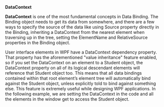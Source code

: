 **DataContext**

**DataContext** is one of the most fundamental concepts in Data Binding.
The Binding object needs to get its data from somewhere, and there are a few ways to specify the source of the data like 
using Source property directly in the Binding, inheriting a DataContext from the nearest element when traversing up in the tree, 
setting the ElementName and RelativeSource properties in the Binding object.

User interface elements in WPF have a DataContext dependency property. That property has the aforementioned "value inheritance"
feature enabled, so if you set the DataContext on an element to a Student object, the DataContext property on all of its logical 
descendant elements will reference that Student object too. This means that all data bindings contained within that root element’s
element tree will automatically bind against the Student object, unless explicitly told to bind against something else. This feature
is extremely useful while designing WPF applications. In the following example, we are setting the DataContext in the code and all
the elements in the window get to access the Student object.
